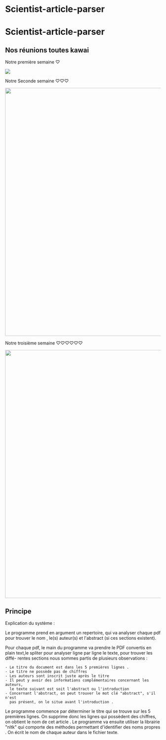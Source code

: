 # Scientist-article-parser



# Scientist-article-parser



## Nos réunions toutes kawai

Notre première semaine ♡


![](agenda/agenda1.JPG)

Notre Seconde semaine ♡♡♡

<img src="https://drive.google.com/uc?export=view&id=1NDPN0pDsFKSqoJFFE3pqL2BWDOEu3NFM" width="800" />


Notre troisième semaine ♡♡♡♡♡♡

<img src="https://drive.google.com/uc?export=view&id=1L2Ae-73f1O58l5s61zyTHK-CmS5oHTxJ" width="800" />


## Principe

Explication du système :

  Le programme prend en argument un repertoire, qui va analyser chaque pdf pour 
trouver le nom , le(s) auteur(s) et l'abstract (si ces sections existent).

  Pour chaque pdf, le main du programme va prendre le PDF convertis en plain 
text,le spliter pour analyser ligne par ligne le texte, pour trouver les diffé-
rentes sections nous sommes partis de plusieurs observations :

    - Le titre du document est dans les 5 premières lignes .
    - Le titre ne possède pas de chiffres 
    - Les auteurs sont inscrit juste après le titre
    - Il peut y avoir des informations complémentaires concernant les auteurs,
      le texte suivant est soit l'abstract ou l'introduction
    - Concernant l'abstract, on peut trouver le mot clé "abstract", s'il n'est
      pas présent, on le situe avant l'introduction .

  Le programme commence par déterminer le titre qui se trouve sur les 5 premières
lignes. On supprime donc les lignes qui possèdent des chiffres, on obtient le 
nom de cet article .
  Le programme va ensuite utiliser la librairie "nltk" qui comporte des méthodes
permettant d'identifier des noms propres . On écrit le nom de chaque auteur dans 
le fichier texte.
